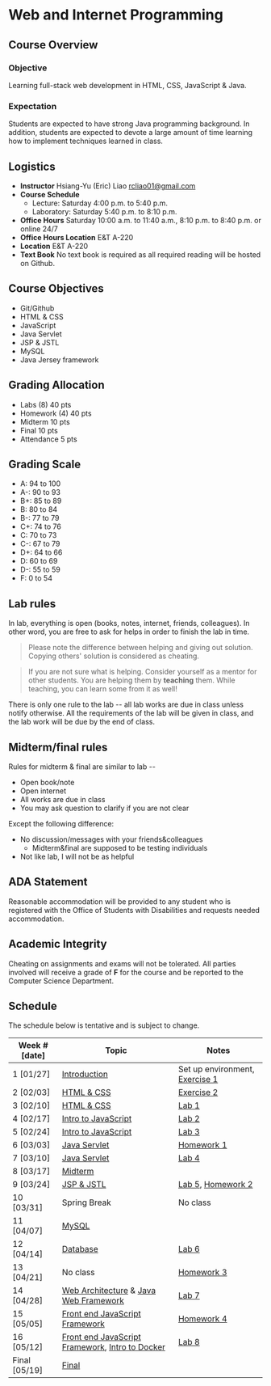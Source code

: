 # Web and Internet Programming

## Course Overview

### Objective

Learning full-stack web development in HTML, CSS, JavaScript & Java.

### Expectation

Students are expected to have strong Java programming background. 
In addition, students are expected to devote a large amount of time learning 
how to implement techniques learned in class.

## Logistics

- **Instructor** Hsiang-Yu (Eric) Liao [rcliao01@gmail.com](mailto:rcliao01@gmail.com)
- **Course Schedule**
   * Lecture: Saturday 4:00 p.m. to 5:40 p.m.
   * Laboratory: Saturday 5:40 p.m. to 8:10 p.m.
- **Office Hours** Saturday 10:00 a.m. to 11:40 a.m., 8:10 p.m. to 8:40 p.m. or online 24/7
- **Office Hours Location** E&T A-220
- **Location** E&T A-220
- **Text Book** No text book is required as all required reading will be hosted on Github.

## Course Objectives

* Git/Github
* HTML & CSS
* JavaScript
* Java Servlet
* JSP & JSTL
* MySQL
* Java Jersey framework

## Grading Allocation

* Labs (8) 40 pts
* Homework (4) 40 pts
* Midterm 10 pts
* Final 10 pts
* Attendance 5 pts

## Grading Scale

* A: 94 to 100
* A-: 90 to 93
* B+: 85 to 89
* B: 80 to 84
* B-: 77 to 79
* C+: 74 to 76
* C: 70 to 73
* C-: 67 to 79
* D+: 64 to 66
* D: 60 to 69
* D-: 55 to 59
* F: 0 to 54

## Lab rules

In lab, everything is open (books, notes, internet, friends, colleagues). In other word,
you are free to ask for helps in order to finish the lab in time.

> Please note the difference between helping and giving out solution. Copying
others' solution is considered as cheating.

> If you are not sure what is helping. Consider yourself as a mentor for other
students. You are helping them by **teaching** them. While teaching,
you can learn some from it as well!

There is only one rule to the lab -- all lab works are due in class unless notify otherwise.
All the requirements of the lab will be given in class, and the lab work will be 
due by the end of class.

## Midterm/final rules

Rules for midterm & final are similar to lab --

* Open book/note
* Open internet
* All works are due in class
* You may ask question to clarify if you are not clear

Except the following difference:

* No discussion/messages with your friends&colleagues
	* Midterm&final are supposed to be testing individuals
* Not like lab, I will not be as helpful

## ADA Statement

Reasonable accommodation will be provided to any student who is registered with
the Office of Students with Disabilities and requests needed accommodation.

## Academic Integrity

Cheating on assignments and exams will not be tolerated. All parties involved
will receive a grade of **F** for the course and be reported to the Computer 
Science Department.

## Schedule

The schedule below is tentative and is subject to change.

| Week # [date]      | Topic     | Notes |
| ------------------ | --- | --- |
| 1  [01/27]         | [Introduction][1] | Set up environment, [Exercise 1][25] |
| 2  [02/03]         | [HTML & CSS][2] | [Exercise 2][26] |
| 3  [02/10]         | [HTML & CSS][2] | [Lab 1][16] |
| 4  [02/17]         | [Intro to JavaScript][3] | [Lab 2][17] |
| 5  [02/24]         | [Intro to JavaScript][3] | [Lab 3][18] |
| 6  [03/03]         | [Java Servlet][4] | [Homework 1][12] |
| 7  [03/10]         | [Java Servlet][4] | [Lab 4][19] |
| 8  [03/17]         | [Midterm][5] |  |
| 9  [03/24]         | [JSP & JSTL][6] | [Lab 5][20], [Homework 2][13] |
| 10 [03/31]         | Spring Break | No class |
| 11 [04/07]         | [MySQL][7] |  |
| 12 [04/14]         | [Database][7] | [Lab 6][21] |
| 13 [04/21]         | No class | [Homework 3][14] |
| 14 [04/28]         | [Web Architecture][8] & [Java Web Framework][10] | [Lab 7][22] |
| 15 [05/05]         | [Front end JavaScript Framework][9] | [Homework 4][15] |
| 16 [05/12]         | [Front end JavaScript Framework][9], [Intro to Docker][24] | [Lab 8][23] |
| Final [05/19]      | [Final][11] |  |

[1]: notes/introduction.md
[2]: notes/html_css.md
[3]: notes/javascript.md
[4]: notes/java_servlet.md
[5]: notes/midterm.md
[6]: notes/jsp_jstl.md
[7]: notes/database.md
[8]: notes/web_architectures.md
[9]: notes/front_end_framework.md
[10]: notes/modern_java_web.md
[11]: notes/final.md
[12]: notes/homeworks/homework1.md
[13]: notes/homeworks/homework2.md
[14]: notes/homeworks/homework3.md
[15]: notes/homeworks/homework4.md
[16]: notes/labs/lab1.md
[17]: notes/labs/lab2.md
[18]: notes/labs/lab3.md
[19]: notes/labs/lab4.md
[20]: notes/labs/lab5.md
[21]: notes/labs/lab6.md
[22]: notes/labs/lab7.md
[23]: notes/labs/lab8.md
[24]: notes/docker.md
[25]: notes/exercises/exercise.md
[26]: notes/exercises/exercise-2.md
